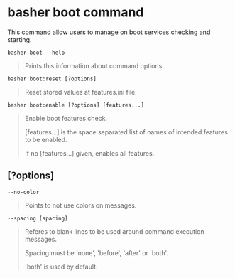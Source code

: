 # basher boot command

This command allow users to manage on boot services checking and starting.

`basher boot --help`

> Prints this information about command options.

`basher boot:reset [?options]`

> Reset stored values at features.ini file.

`basher boot:enable [?options] [features...]`

> Enable boot features check.
>
> [features...] is the space separated list of names of intended features to be enabled.
>
> If no [features...] given, enables all features.

## [?options]

`--no-color`

> Points to not use colors on messages.

`--spacing [spacing]`

> Referes to blank lines to be used around command execution messages.
>
> Spacing must be 'none', 'before', 'after' or 'both'.
>
> 'both' is used by default.
